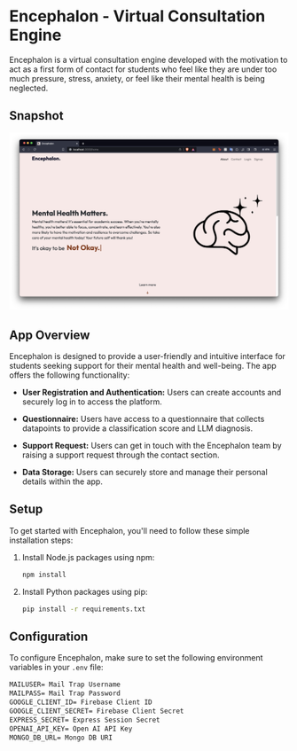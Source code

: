 # Encephalon - Virtual Consultation Engine

Encephalon is a virtual consultation engine developed with the motivation to act as a first form of contact for students who feel like they are under too much pressure, stress, anxiety, or feel like their mental health is being neglected.

## Snapshot

![Encephalon Homepage](./public/assets/img/homepage.png)

## App Overview

Encephalon is designed to provide a user-friendly and intuitive interface for students seeking support for their mental health and well-being. The app offers the following functionality:

- **User Registration and Authentication:** Users can create accounts and securely log in to access the platform.

- **Questionnaire:** Users have access to a questionnaire that collects datapoints to provide a classification score and LLM diagnosis.

- **Support Request:** Users can get in touch with the Encephalon team by raising a support request through the contact section.

- **Data Storage:** Users can securely store and manage their personal details within the app.

## Setup

To get started with Encephalon, you'll need to follow these simple installation steps:

1. Install Node.js packages using npm:
   ```bash
   npm install

2. Install Python packages using pip:
   ```bash
   pip install -r requirements.txt

## Configuration

To configure Encephalon, make sure to set the following environment variables in your `.env` file:

```env
MAILUSER= Mail Trap Username
MAILPASS= Mail Trap Password
GOOGLE_CLIENT_ID= Firebase Client ID
GOOGLE_CLIENT_SECRET= Firebase Client Secret
EXPRESS_SECRET= Express Session Secret
OPENAI_API_KEY= Open AI API Key
MONGO_DB_URL= Mongo DB URI